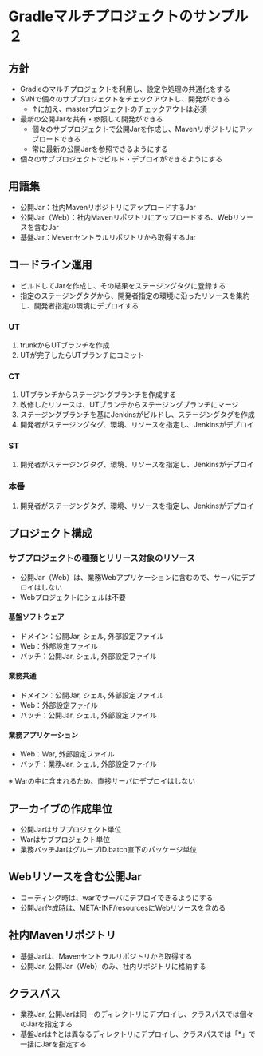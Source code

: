 # Gradleマルチプロジェクトのサンプル２

## 方針
* Gradleのマルチプロジェクトを利用し、設定や処理の共通化をする
* SVNで個々のサブプロジェクトをチェックアウトし、開発ができる
  * ↑に加え、masterプロジェクトのチェックアウトは必須
* 最新の公開Jarを共有・参照して開発ができる
  * 個々のサブプロジェクトで公開Jarを作成し、Mavenリポジトリにアップロードできる
  * 常に最新の公開Jarを参照できるようにする
* 個々のサブプロジェクトでビルド・デプロイができるようにする

## 用語集
* 公開Jar：社内MavenリポジトリにアップロードするJar
* 公開Jar（Web）：社内Mavenリポジトリにアップロードする、Webリソースを含むJar
* 基盤Jar：Mevenセントラルリポジトリから取得するJar

## コードライン運用
* ビルドしてJarを作成し、その結果をステージングタグに登録する
* 指定のステージングタグから、開発者指定の環境に沿ったリソースを集約し、開発者指定の環境にデプロイする

### UT
1. trunkからUTブランチを作成
1. UTが完了したらUTブランチにコミット

### CT
1. UTブランチからステージングブランチを作成する
1. 改修したリソースは、UTブランチからステージングブランチにマージ
1. ステージングブランチを基にJenkinsがビルドし、ステージングタグを作成
1. 開発者がステージングタグ、環境、リソースを指定し、Jenkinsがデプロイ

### ST
1. 開発者がステージングタグ、環境、リソースを指定し、Jenkinsがデプロイ

### 本番
1. 開発者がステージングタグ、環境、リソースを指定し、Jenkinsがデプロイ

## プロジェクト構成
### サブプロジェクトの種類とリリース対象のリソース
* 公開Jar（Web）は、業務Webアプリケーションに含むので、サーバにデプロイはしない
* Webプロジェクトにシェルは不要

#### 基盤ソフトウェア
* ドメイン：公開Jar, シェル, 外部設定ファイル
* Web：外部設定ファイル
* バッチ：公開Jar, シェル, 外部設定ファイル

#### 業務共通
* ドメイン：公開Jar, シェル, 外部設定ファイル
* Web：外部設定ファイル
* バッチ：公開Jar, シェル, 外部設定ファイル

#### 業務アプリケーション
* Web：War, 外部設定ファイル
* バッチ：業務Jar, シェル, 外部設定ファイル

※ Warの中に含まれるため、直接サーバにデプロイはしない

## アーカイブの作成単位
* 公開Jarはサブプロジェクト単位
* Warはサブプロジェクト単位
* 業務バッチJarはグループID.batch直下のパッケージ単位

## Webリソースを含む公開Jar
* コーディング時は、warでサーバにデプロイできるようにする
* 公開Jar作成時は、META-INF/resourcesにWebリソースを含める

## 社内Mavenリポジトリ
* 基盤Jarは、Mavenセントラルリポジトリから取得する
* 公開Jar, 公開Jar（Web）のみ、社内リポジトリに格納する

## クラスパス
* 業務Jar, 公開Jarは同一のディレクトリにデプロイし、クラスパスでは個々のJarを指定する
* 基盤Jarは↑とは異なるディレクトリにデプロイし、クラスパスでは「*」で一括にJarを指定する
